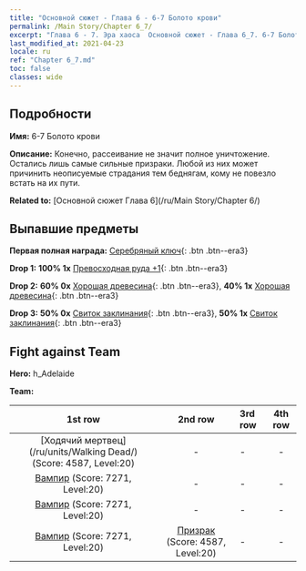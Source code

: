 ```yaml
---
title: "Основной сюжет - Глава 6 - 6-7 Болото крови"
permalink: /Main Story/Chapter 6_7/
excerpt: "Глава 6 - 7. Эра хаоса  Основной сюжет - Глава 6_7. 6-7 Болото крови"
last_modified_at: 2021-04-23
locale: ru
ref: "Chapter 6_7.md"
toc: false
classes: wide
---
```


## Подробности

 **Имя:** 6-7 Болото крови

 **Описание:** Конечно, рассеивание не значит полное уничтожение. Остались лишь самые сильные призраки. Любой из них может причинить неописуемые страдания тем беднягам, кому не повезло встать на их пути.

 **Related to:** [Основной сюжет Глава 6](/ru/Main Story/Chapter 6/)

## Выпавшие предметы

 **Первая полная награда:** [Серебряный ключ](/ItemsRU/con_693/){: .btn .btn--era3}

 **Drop 1:** **100% 1x** [Превосходная руда +1](/ItemsRU/mat_19/){: .btn .btn--era3}

 **Drop 2:** **60% 0x** [Хорошая древесина](/ItemsRU/mat_13/){: .btn .btn--era3}, **40% 1x** [Хорошая древесина](/ItemsRU/mat_13/){: .btn .btn--era3}

 **Drop 3:** **50% 0x** [Свиток заклинания](/ItemsRU/con_694/){: .btn .btn--era3}, **50% 1x** [Свиток заклинания](/ItemsRU/con_694/){: .btn .btn--era3}


## Fight against Team
 **Hero:** h_Adelaide

 **Team:**


  | 1st row | 2nd row | 3rd row | 4th row |
  |:----:|:----:|:----|:----:|
  | [Ходячий мертвец](/ru/units/Walking Dead/) (Score: 4587, Level:20)  | - | - | - |
  | [Вампир](/ru/units/Vampire/) (Score: 7271, Level:20)  | - | - | - |
  | [Вампир](/ru/units/Vampire/) (Score: 7271, Level:20)  | - | - | - |
  | [Вампир](/ru/units/Vampire/) (Score: 7271, Level:20)  | [Призрак](/ru/units/Wight/) (Score: 4587, Level:20)  | - | - |


